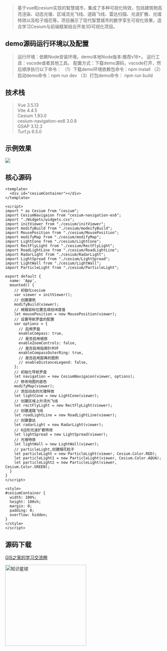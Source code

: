 > 基于vue和cesium实现的智慧城市，集成了多种可视化特效，包括建筑物高亮渲染、动态光锥、区域流光飞线、道路飞线、雷达扫描、光波扩散、光墙特效以及粒子烟花等。项目展示了现代智慧城市的数字孪生可视化效果，适合学习Cesium与前端框架结合开发3D可视化项目。


## demo源码运行环境以及配置
> 运行环境：依赖Node安装环境，demo本地Node版本:推荐v16+。
运行工具：vscode或者其他工具。
配置方式：下载demo源码，vscode打开，然后顺序执行以下命令：
（1）下载demo环境依赖包命令：npm install
（2）启动demo命令：npm run dev
（3）打包demo命令： npm run build

## 技术栈
> Vue 3.5.13  
Vite 4.4.5    
Cesium 1.93.0  
cesium-navigation-es6 3.0.8  
GSAP 3.12.2  
Turf.js 6.5.0  

## 示例效果
![](https://gitee.com/gishome/gis-learning-circle/raw/main/%E6%95%88%E6%9E%9C%E5%9B%BE/customShader1.png)

## 核心源码
```
<template>
  <div id="cesiumContainer"></div>
</template>

<script>
import * as Cesium from "cesium";
import CesiumNavigaion from "cesium-navigation-es6";
import "./Widgets/widgets.css";
import initViewer from "./cesium/initViewer";
import modifyBuild from "./cesium/modeifyBuild";
import MousePosition from "./cesium/MousePosition";
import modifyMap from "./cesium/modifyMap";
import LightCone from "./cesium/LightCone";
import RectFlyLight from "./cesium/RectFlyLight";
import RoadLightLine from "./cesium/RoadLightLine";
import RadarLight from "./cesium/RadarLight";
import LightSpread from "./cesium/LightSpread";
import LightWall from "./cesium/LightWall";
import ParticleLight from "./cesium/ParticleLight";

export default {
  name: 'App',
  mounted() {
    // 初始化cesium
    var viewer = initViewer();
    // 创建建筑
    modifyBuild(viewer);
    // 根据鼠标位置生成经纬度值
    let mousePosition = new MousePosition(viewer);
    // 设置导航罗盘的配置
    var options = {
      // 启用罗盘
      enableCompass: true,
      // 是否启用缩放
      enableZoomControls: false,
      // 是否启用指南针外环
      enableCompassOuterRing: true,
      // 是否启用距离的图例
      // enableDistanceLegend: false,
    };
    // 初始化导航罗盘
    let navigation = new CesiumNavigaion(viewer, options);
    // 修改地图的底色
    modifyMap(viewer);
    // 添加动态的光锥特效
    let lightCone = new LightCone(viewer);
    // 创建区域上升流光飞线
    let rectFlyLight = new RectFlyLight(viewer);
    // 创建道路飞线
    let roadLightLine = new RoadLightLine(viewer);
    // 创建雷达
    let radarLight = new RadarLight(viewer);
    // 6边形光波扩散特效
    let lightSpread = new LightSpread(viewer);
    // 光墙特效
    let lightWall = new LightWall(viewer);
    // particleLight,创建烟花粒子
    let particleLight = new ParticleLight(viewer, Cesium.Color.RED);
    let particleLight1 = new ParticleLight(viewer, Cesium.Color.AQUA);
    let particleLight2 = new ParticleLight(viewer, Cesium.Color.GREEN);
  }
}
</script>

<style>
#cesiumContainer {
  width: 100%;
  height: 100vh;
  margin: 0;
  padding: 0;
  overflow: hidden;
}
</style>
</script>
```

## 源码下载  
[GIS之家的学习交流圈](https://t.zsxq.com/Ivg49)  
 
<img src="https://gitee.com/gishome/gis-learning-circle/raw/main/%E6%95%88%E6%9E%9C%E5%9B%BE/%E7%9F%A5%E8%AF%86%E6%98%9F%E7%90%83.jpg" width="260" height="auto" alt="知识星球">
